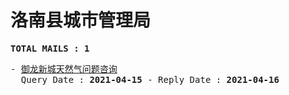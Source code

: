 # 洛南县城市管理局
<pre><b>TOTAL MAILS : 1</b></pre>
<pre>
- <a href="../../categories/mails/7159.md">御龙新城天然气问题咨询</a><br/>  Query Date : <b>2021-04-15</b> - Reply Date : <b>2021-04-16</b>
</pre>
